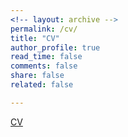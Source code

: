 ```yaml
---
<!-- layout: archive -->
permalink: /cv/
title: "CV"
author_profile: true
read_time: false
comments: false
share: false
related: false

---
```


<!-- [Resume (1 page)](https://sudeepsalgia.github.io/assets/Sudeep_Salgia_Resume.pdf) -->

[CV](https://sudeepsalgia.github.io/assets/Sudeep_Salgia_CV.pdf)

<!-- [Research Statement](https://sudeepsalgia.github.io/assets/Research_Statement.pdf) -->

<!-- [CV (2 page)](https://sudeepsalgia.github.io/assets/CV_Sudeep_Salgia.pdf) --> 